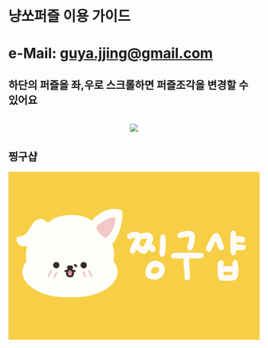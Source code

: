 # 냥쏘퍼즐 이용 가이드

# e-Mail: guya.jjing@gmail.com


##  하단의 퍼즐을 좌,우로 스크롤하면 퍼즐조각을 변경할 수 있어요
<p align="center">
  <br>
  <img src="1.png" width="200">
  <br>
</p>


## 찡구샵
[![찡구](banner.png)](https://smartstore.naver.com/jjinggu)
